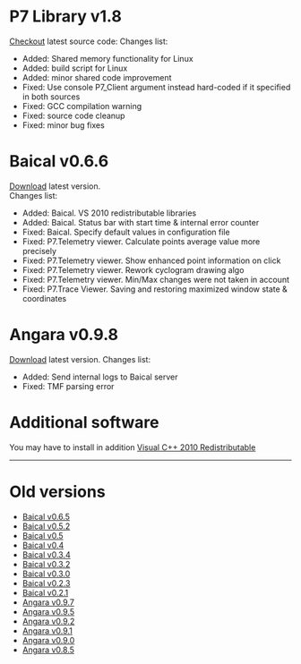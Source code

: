 # P7 Library v1.8 #
[Checkout](http://code.google.com/p/baical/source/checkout) latest source code:
Changes list:
  * Added: Shared memory functionality for Linux
  * Added: build script for Linux
  * Added: minor shared code improvement
  * Fixed: Use console P7\_Client argument instead hard-coded if it specified in both sources
  * Fixed: GCC compilation warning
  * Fixed: source code cleanup
  * Fixed: minor bug fixes
# Baical v0.6.6 #
[Download](http://baical.googlecode.com/files/Baical_v0.6.6.zip) latest version.<br />
Changes list:
  * Added: Baical. VS 2010 redistributable libraries
  * Added: Baical. Status bar with start time & internal error counter
  * Fixed: Baical. Specify default values in configuration file
  * Fixed: P7.Telemetry viewer. Calculate points average value more precisely
  * Fixed: P7.Telemetry viewer. Show enhanced point information on click
  * Fixed: P7.Telemetry viewer. Rework cyclogram drawing algo
  * Fixed: P7.Telemetry viewer. Min/Max changes were not taken in account
  * Fixed: P7.Trace Viewer. Saving and restoring maximized window state & coordinates
# Angara v0.9.8 #
[Download](http://baical.googlecode.com/files/Angara_v0.9.8.zip)  latest version.
Changes list:
  * Added: Send internal logs to Baical server
  * Fixed: TMF parsing error

# Additional software #
You may have to install in addition [Visual C++ 2010 Redistributable](http://www.microsoft.com/en-us/download/details.aspx?id=5555)<br />


---

# Old versions #
  * [Baical v0.6.5](http://baical.googlecode.com/files/Baical_v0.6.5.zip)
  * [Baical v0.5.2](http://baical.googlecode.com/files/Baical_v0.5.2.zip)
  * [Baical v0.5](http://baical.googlecode.com/files/Baical_v0.5.zip)
  * [Baical v0.4](http://baical.googlecode.com/files/Baical_v0.4.zip)
  * [Baical v0.3.4](http://baical.googlecode.com/files/Baical_v0.3.4.zip)
  * [Baical v0.3.2](http://baical.googlecode.com/files/Baical_v0.3.2.zip)
  * [Baical v0.3.0](http://baical.googlecode.com/files/Baical_v0.3.0.zip)
  * [Baical v0.2.3](http://baical.googlecode.com/files/Baical_v0.2.3.zip)
  * [Baical v0.2.1](http://baical.googlecode.com/files/Baical_v0.2.1.zip)
  * [Angara v0.9.7](http://baical.googlecode.com/files/Angara_v0.9.7.zip)
  * [Angara v0.9.5](http://baical.googlecode.com/files/Angara_v0.9.5.zip)
  * [Angara v0.9.2](http://baical.googlecode.com/files/Angara_v0.9.2.zip)
  * [Angara v0.9.1](http://baical.googlecode.com/files/Angara_v0.9.1.zip)
  * [Angara v0.9.0](http://baical.googlecode.com/files/Angara_v0.9.0.zip)
  * [Angara v0.8.5](http://baical.googlecode.com/files/Angara_v0.8.5.zip)